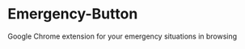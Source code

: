 Emergency-Button
================

Google Chrome extension for your emergency situations in browsing

